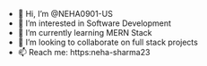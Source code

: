 - 👋 Hi, I’m @NEHA0901-US
- 👀 I’m interested in Software Development
- 🌱 I’m currently learning MERN Stack
- 💞️ I’m looking to collaborate on full stack projects
- 📫 Reach me: https:neha-sharma23

<!---
NEHA0901-US/NEHA0901-US is a ✨ special ✨ repository because its `README.md` (this file) appears on your GitHub profile.
You can click the Preview link to take a look at your changes.
--->
